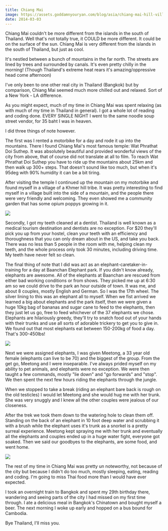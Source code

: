 ```yaml
---
title: Chiang Mai
image: https://assets.goddamnyouryan.com/blog/asia/chiang-mai-hill-village.jpg
date: 2014-03-03
---
```


Chiang Mai couldn't be more different from the islands in the south of Thailand. Well that's not totally true, it COULD be more different. It could be on the surface of the sun. Chiang Mai is very different from the islands in the south of Thailand, but just as cool.

It's nestled between a bunch of mountains in the far north. The streets are lined by trees and surrounded by canals. It's even pretty chilly in the morning! (Though Thailand's extreme heat rears it's amazing/oppressive head come afternoon)

I've only been to one other real city in Thailand (Bangkok) but by comparison, Chiang Mai seemed much more chilled out and relaxed. Sort of a New York - LA difference.

As you might expect, much of my time in Chiang Mai was spent relaxing (as with much of my time in Thailand in general). I got a whole lot of reading and coding done. EVERY SINGLE NIGHT I went to the same noodle soup street vendor, for 35 baht I was in heaven.

I did three things of note however.

The first was I rented a motorbike for a day and rode it up into the mountains. There I found Chiang Mai's most famous temple: Wat Phrathat Doi Suthep. It was absolutely beautiful and provided wonderful views of the city from above, that of course did not translate at all to film. To reach Wat Phrathat Doi Suthep you have to ride up the mountains about 25km and then walk up 300+ steps. That doesn't sound like too much, but when it's 95deg with 90% humidity it can be a bit tiring.

After visiting the temple I continued up the mountain on my motorbike and found myself in a village of a Khmer hill tribe. It was pretty interesting to find myself in a village built into the side of a mountain, and the people there were very friendly and welcoming. They even showed me a community garden that has some opium poppys growing in it.

![](https://assets.goddamnyouryan.com/blog/asia/chiang-mai-poppys.jpg)

Secondly, I got my teeth cleaned at a dentist. Thailand is well known as a medical tourism destination and dentists are no exception. For $20 they'll pick you up from your hostel, clean your teeth with an efficiency and thoroughness that you can only dream about in the US, and take you back. There was no less than 5 people in the room with me, helping clean my teeth, and the whole process only took 30 minutes, including driving time. My teeth have never felt so clean.

The final thing of note that I did was act as an elephant-caretaker-in-training for a day at Baanchan Elephant park. If you didn't know already, elephants are awesome. All of the elephants at Baanchan are rescued from either bad working conditions or from shows. They picked me up at 6:30 am so we could drive to the park an hour outside of town. It was me, and about 8 couples, mostly English and German. So I was the 17th wheel. The silver lining to this was an elephant all to myself.  When we fist arrived we learned a big about elephants and the park itself, then we were given a huge 10kg bag of bananas and sugar cane to feed to the elephants, then they just let us go, free to feed whichever of the 37 elephants we chose. Elephants are hilariously greedy, they'll try to snatch food out of your hands with their trunks and use all sorts of adorable trickery to get you to give in. We found out that most elephants eat between 150-200kg of food a day. That's 300-450lbs!

![](https://assets.goddamnyouryan.com/blog/asia/chiang-mai-elephant-one.jpg)

Next we were assigned elephants, I was given Meetong, a 33 year old female (elephants can live to be 70) and the biggest of the group. From the get go, Meetong and I were inseparable. I've always prided myself on my ability to pet animals, and elephants were no exception. We were then taught a few commands, mostly "lie down" and "go forwards" and "stop". We then spent the next few hours riding the elephants through the jungle.

When we stopped to take a break (riding an elephant bare back is rough on the old testicles) I would let Meetong and she would hug me with her trunk. She was very snuggly and I knew all the other couples were jealous of our closeness.

After the trek we took them down to the watering hole to clean them off. Standing on the back of an elephant in 10 foot deep water and scrubbing it with a brush while the elephant uses it's trunk as a snorkel is a pretty surreal experience. Meetong kept spraying me with her trunk and eventually all the elephants and couples ended up in a huge water fight, everyone got soaked. Then we said our goodbyes to the elephants, are some food, and went home.

![](https://assets.goddamnyouryan.com/blog/asia/chiang-mai-elephant-two.jpg)

The rest of my time in Chiang Mai was pretty un noteworthy, not because of the city but because I didn't do too much, mostly sleeping, eating, reading and coding. I'm going to miss Thai food more than I would have ever expected.

I took an overnight train to Bangkok and spent my 29th birthday there, wandering and seeing parts of the city I had missed on my first time through. I ate a delicious meal in Bangkok's Chinatown and bought myself a beer. The next morning I woke up early and hopped on a bus bound for Cambodia.

Bye Thailand, I'll miss you.
